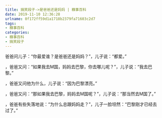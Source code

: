 ```yaml
---
title: 搞笑段子->是爸爸还是妈妈 | 糗事百科
date: 2019-11-10 12:36:28
urlname: 0f172ff59d1a1718b2379fa71603c2d7
tags: 
- 糗事百科
categories:
- 糗事百科
- 搞笑段子
---
```

爸爸问儿子：“你最爱谁？是爸爸还是妈妈？”，儿子说：“都爱。”

，爸爸又问：“如果我去M国，妈妈去巴黎，你去哪儿呢？”，儿子说：“我去巴黎。”

，爸爸又问他为什么，儿子说：“因为巴黎漂亮。”

，爸爸又问：“那如果我去巴黎，妈妈去M国呢？”，儿子说：“那当然去M国了。”

，爸爸有些失落地说：“为什么总跟妈妈走？”，儿子一脸坦然：“巴黎刚才已经去过了。”


